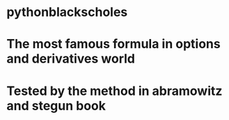 # pythonblackscholes
# The most famous formula in options and derivatives world 
# Tested by the method in abramowitz and stegun book
